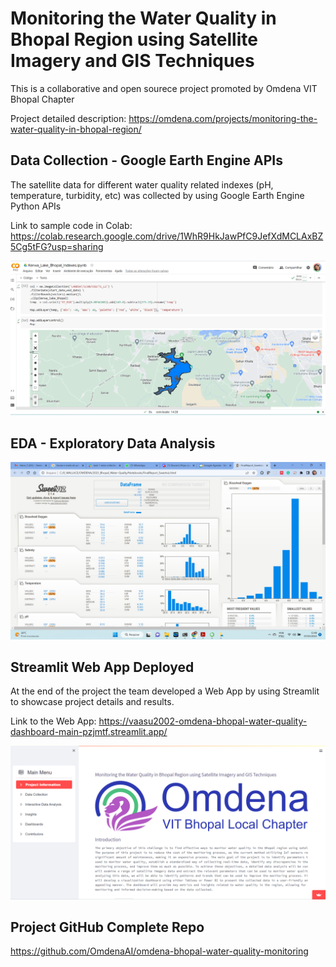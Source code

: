 # Monitoring the Water Quality in Bhopal Region using Satellite Imagery and GIS Techniques

This is a collaborative and open sourece project promoted by Omdena VIT Bhopal Chapter


Project detailed description: https://omdena.com/projects/monitoring-the-water-quality-in-bhopal-region/


## Data Collection - Google Earth Engine APIs

The satellite data for different water quality related indexes (pH, temperature, turbidity, etc) was collected by using Google Earth Engine Python APIs

Link to sample code in Colab: https://colab.research.google.com/drive/1WhR9HkJawPfC9JefXdMCLAxBZ5Cg5tFG?usp=sharing

![Data Collection](./images/gee_kerwa_dam.png)


## EDA - Exploratory Data Analysis


![EDA Sweetviz](./images/sweetviz.jpg)


## Streamlit Web App Deployed

At the end of the project the team developed a Web App by using Streamlit to showcase project details and results.

Link to the Web App:  https://vaasu2002-omdena-bhopal-water-quality-dashboard-main-pzjmtf.streamlit.app/

![Streamlit App](./images/StreamlitApp.png)


## Project GitHub Complete Repo

https://github.com/OmdenaAI/omdena-bhopal-water-quality-monitoring



